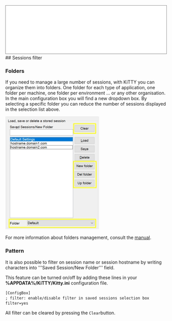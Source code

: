 <div style="text-align: center;"><iframe src="gad.html" frameborder="0" scrolling="no" style="border: 1px solid gray; padding: 0; overflow:hidden; scrolling: no; top:0; left: 0; width: 100%;" onload="this.style.height=(this.contentWindow.document.body.scrollHeight+5)+'px';"></iframe></div>
## Sessions filter

### Folders
If you need to manage a large number of sessions, with KiTTY you can organize them into folders. One folder for each type of application, one folder per machine, one folder per environment ... or any other organisation. 
In the main configuration box you will find a new dropdown box. By selecting a specific folder you can reduce the number of sessions displayed in the selection list above.
 
![Config folder](../img/config_folder.jpg)

For more information about folders management, consult the [manual](../doc/kitty-folders_list_feature.pdf "Kitty folder list feature").

### Pattern
It is also possible to filter on session name or session hostname by writing characters into '''Saved Session/New Folder''' field.

This feature can be turned on/off by adding these lines in your **%APPDATA%/KiTTY/Kitty.ini** configuration file.

```
[ConfigBox]
; filter: enable/disable filter in saved sessions selection box
filter=yes
```

All filter can be cleared by pressing the `Clear`button.
